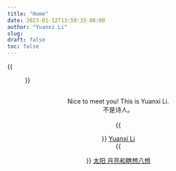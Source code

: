 ```yaml
---
title: "Home"
date: 2023-01-12T13:59:33-08:00
author: "Yuanxi Li"
slug:
draft: false
toc: false
---
```


{{<figure src="/files/sunset.jpg">}}
<br />
<br />
<div align="center">
Nice to meet you! This is Yuanxi Li.
<br>
不是诗人。<br />
<br />
{{<figure src="/files/linkedin.png">}} <a href=https://www.linkedin.com/in/yuanxi-li-614370293>Yuanxi Li</a><br />
{{<figure src="/files/wx.png">}} <a href=https://mp.weixin.qq.com/s/XBrGu85AZQpTnPfz1sEu8Q>太阳 月亮和瞎想八想</a><br>
	<br />
</div>